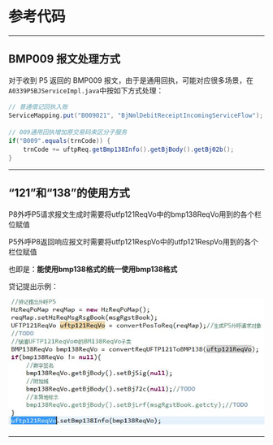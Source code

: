 # 参考代码

---

## BMP009 报文处理方式

对于收到 P5 返回的 BMP009 报文，由于是通用回执，可能对应很多场景，在`A0339P5BJServiceImpl.java`中按如下方式处理：

```java
// 普通借记回执入账
ServiceMapping.put("B009021", "BjNmlDebitReceiptIncomingServiceFlow");

// 009通用回执增加原交易码来区分子服务
if("B009".equals(trnCode)) {
    trnCode += uftpReq.getBmp138Info().getBjBody().getBj02b();
}
```

---

## “121”和“138”的使用方式

P8外呼P5请求报文生成时需要将utfp121ReqVo中的bmp138ReqVo用到的各个栏位赋值

P5外呼P8返回响应报文时需要将utfp121RespVo中的utfp121RespVo用到的各个栏位赋值

也即是：**能使用bmp138格式的统一使用bmp138格式**

贷记提出示例：

![](/assets/20170419194909_B5717AA2-D6A8-481F-979B-E1F4D4A0F7FA.jpg)

---



